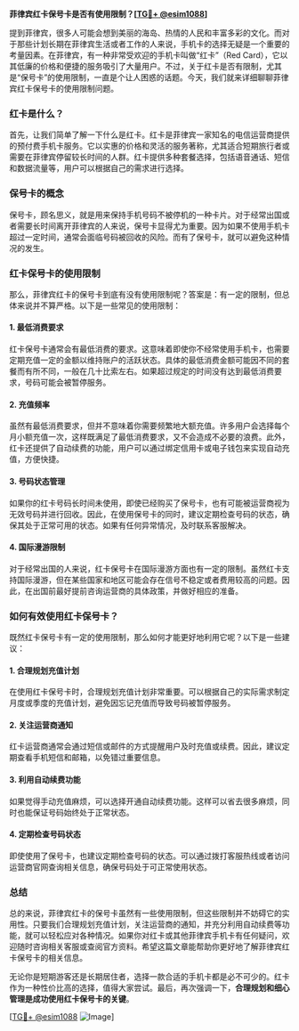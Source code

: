 **菲律宾红卡保号卡是否有使用限制？[[TG💪+ @esim1088](https://t.me/s/esim1088)]**

提到菲律宾，很多人可能会想到美丽的海岛、热情的人民和丰富多彩的文化。而对于那些计划长期在菲律宾生活或者工作的人来说，手机卡的选择无疑是一个重要的考量因素。在菲律宾，有一种非常受欢迎的手机卡叫做“红卡”（Red Card），它以其低廉的价格和便捷的服务吸引了大量用户。不过，关于红卡是否有限制，尤其是“保号卡”的使用限制，一直是个让人困惑的话题。今天，我们就来详细聊聊菲律宾红卡保号卡的使用限制问题。

### 红卡是什么？

首先，让我们简单了解一下什么是红卡。红卡是菲律宾一家知名的电信运营商提供的预付费手机卡服务。它以实惠的价格和灵活的服务著称，尤其适合短期旅行者或需要在菲律宾停留较长时间的人群。红卡提供多种套餐选择，包括语音通话、短信和数据流量等，用户可以根据自己的需求进行选择。

### 保号卡的概念

保号卡，顾名思义，就是用来保持手机号码不被停机的一种卡片。对于经常出国或者需要长时间离开菲律宾的人来说，保号卡显得尤为重要。因为如果不使用手机卡超过一定时间，通常会面临号码被回收的风险。而有了保号卡，就可以避免这种情况的发生。

### 红卡保号卡的使用限制

那么，菲律宾红卡的保号卡到底有没有使用限制呢？答案是：有一定的限制，但总体来说并不算严格。以下是一些常见的使用限制：

#### 1. **最低消费要求**
   红卡保号卡通常会有最低消费的要求。这意味着即使你不经常使用手机卡，也需要定期充值一定的金额以维持账户的活跃状态。具体的最低消费金额可能因不同的套餐而有所不同，一般在几十比索左右。如果超过规定的时间没有达到最低消费要求，号码可能会被暂停服务。

#### 2. **充值频率**
   虽然有最低消费要求，但并不意味着你需要频繁地大额充值。许多用户会选择每个月小额充值一次，这样既满足了最低消费要求，又不会造成不必要的浪费。此外，红卡还提供了自动续费的功能，用户可以通过绑定信用卡或电子钱包来实现自动充值，方便快捷。

#### 3. **号码状态管理**
   如果你的红卡号码长时间未使用，即使已经购买了保号卡，也有可能被运营商视为无效号码并进行回收。因此，在使用保号卡的同时，建议定期检查号码的状态，确保其处于正常可用的状态。如果有任何异常情况，及时联系客服解决。

#### 4. **国际漫游限制**
   对于经常出国的人来说，红卡保号卡在国际漫游方面也有一定的限制。虽然红卡支持国际漫游，但在某些国家和地区可能会存在信号不稳定或者费用较高的问题。因此，在出国前最好提前咨询运营商的具体政策，并做好相应的准备。

### 如何有效使用红卡保号卡？

既然红卡保号卡有一定的使用限制，那么如何才能更好地利用它呢？以下是一些建议：

#### 1. **合理规划充值计划**
   在使用红卡保号卡时，合理规划充值计划非常重要。可以根据自己的实际需求制定月度或季度的充值计划，避免因忘记充值而导致号码被暂停服务。

#### 2. **关注运营商通知**
   红卡运营商通常会通过短信或邮件的方式提醒用户及时充值或续费。因此，建议定期查看手机短信和邮箱，以免错过重要信息。

#### 3. **利用自动续费功能**
   如果觉得手动充值麻烦，可以选择开通自动续费功能。这样可以省去很多麻烦，同时也能保证号码始终处于正常状态。

#### 4. **定期检查号码状态**
   即使使用了保号卡，也建议定期检查号码的状态。可以通过拨打客服热线或者访问运营商官网查询相关信息，确保号码处于可正常使用状态。

### 总结

总的来说，菲律宾红卡的保号卡虽然有一些使用限制，但这些限制并不妨碍它的实用性。只要我们合理规划充值计划，关注运营商的通知，并充分利用自动续费等功能，就可以轻松应对各种情况。如果你对红卡或其他菲律宾手机卡有任何疑问，欢迎随时咨询相关客服或查阅官方资料。希望这篇文章能帮助你更好地了解菲律宾红卡保号卡的相关信息。

无论你是短期游客还是长期居住者，选择一款合适的手机卡都是必不可少的。红卡作为一种性价比高的选择，值得大家尝试。最后，再次强调一下，**合理规划和细心管理是成功使用红卡保号卡的关键**。

[[TG💪+ @esim1088](https://t.me/s/esim1088) ![Image](https://i.postimg.cc/4NQfJmqS/Snipaste-2025-05-13-00-14-12.png)]